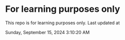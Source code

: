 # For learning purposes only
This repo is for learning purposes only.
Last updated at

Sunday, September 15, 2024 3:10:20 AM

